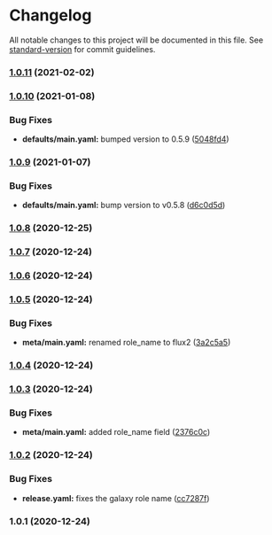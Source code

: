 # Changelog

All notable changes to this project will be documented in this file. See [standard-version](https://github.com/conventional-changelog/standard-version) for commit guidelines.

### [1.0.11](https://github.com/nicholaswilde/ansible-role-flux/compare/v1.0.10...v1.0.11) (2021-02-02)

### [1.0.10](https://github.com/nicholaswilde/ansible-role-flux/compare/v1.0.9...v1.0.10) (2021-01-08)


### Bug Fixes

* **defaults/main.yaml:** bumped version to 0.5.9 ([5048fd4](https://github.com/nicholaswilde/ansible-role-flux/commit/5048fd4fbcccb827ae1fa997da59566d11fd6e10))

### [1.0.9](https://github.com/nicholaswilde/ansible-role-flux/compare/v1.0.8...v1.0.9) (2021-01-07)


### Bug Fixes

* **defaults/main.yaml:** bump version to v0.5.8 ([d6c0d5d](https://github.com/nicholaswilde/ansible-role-flux/commit/d6c0d5d496fbe4eda570a1873392e4a38835ed6c))

### [1.0.8](https://github.com/nicholaswilde/ansible-role-flux/compare/v1.0.7...v1.0.8) (2020-12-25)

### [1.0.7](https://github.com/nicholaswilde/ansible-role-flux/compare/v1.0.6...v1.0.7) (2020-12-24)

### [1.0.6](https://github.com/nicholaswilde/ansible-role-flux/compare/v1.0.5...v1.0.6) (2020-12-24)

### [1.0.5](https://github.com/nicholaswilde/ansible-role-flux/compare/v1.0.4...v1.0.5) (2020-12-24)


### Bug Fixes

* **meta/main.yaml:** renamed role_name to flux2 ([3a2c5a5](https://github.com/nicholaswilde/ansible-role-flux/commit/3a2c5a5c8300a73d2ecb6387ae3ae580eadc3a11))

### [1.0.4](https://github.com/nicholaswilde/ansible-role-flux/compare/v1.0.3...v1.0.4) (2020-12-24)

### [1.0.3](https://github.com/nicholaswilde/ansible-role-flux/compare/v1.0.2...v1.0.3) (2020-12-24)


### Bug Fixes

* **meta/main.yaml:** added role_name field ([2376c0c](https://github.com/nicholaswilde/ansible-role-flux/commit/2376c0c6200f3e468dd57144827d34140b1c234a))

### [1.0.2](https://github.com/nicholaswilde/ansible-role-flux/compare/v1.0.1...v1.0.2) (2020-12-24)


### Bug Fixes

* **release.yaml:** fixes the galaxy role name ([cc7287f](https://github.com/nicholaswilde/ansible-role-flux/commit/cc7287f2a9848c5a24c0be72b6759cd39f4f75c9))

### 1.0.1 (2020-12-24)
